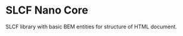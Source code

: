 SLCF Nano Core
====================

SLCF library with basic BEM entities for structure of HTML document.
